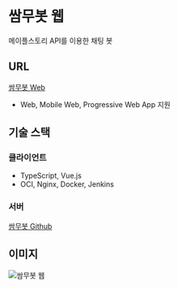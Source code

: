 # 쌈무봇 웹

메이플스토리 API를 이용한 채팅 봇

## URL

[쌈무봇 Web](https://smweb.mukho.r-e.kr)

- Web, Mobile Web, Progressive Web App 지원

## 기술 스택

### 클라이언트

- TypeScript, Vue.js
- OCI, Nginx, Docker, Jenkins

### 서버

[쌈무봇 Github](https://github.com/mukhoplus/ssammubot)

## 이미지

![쌈무봇 웹](https://github.com/user-attachments/assets/4268aaa6-c750-46e5-a72d-3d30b6696f03)
